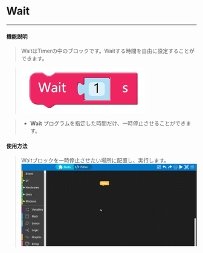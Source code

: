 # Wait
_____________________________

#### 機能説明

>WaitはTimerの中のブロックです。Waitする時間を自由に設定することができます。

>![Wait](/image/Program_structure/Wait.png)

>* __Wait__
プログラムを指定した時間だけ、一時停止させることができます。

#### 使用方法

>Waitブロックを一時停止させたい場所に配置し、実行します。
>![Wait_user](/image/Program_structure/Wait_user.gif)
